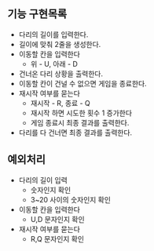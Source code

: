 ## 기능 구현목록
- 다리의 길이를 입력한다.
- 길이에 맞춰 2줄을 생성한다.
- 이동할 칸을 입력한다
  - 위 - U, 아래 - D
- 건너온 다리 상황을 출력한다.
- 이동할 칸이 건널 수 없으면 게임을 종료한다.
- 재시작 여부를 묻는다
  - 재시작 - R, 종료 - Q
  - 재시작 하면 시도한 횟수 1 증가한다
  - 게임 종료시 최종 결과를 출력한다.
- 다리를 다 건너면 최종 결과를 출력한다.


## 예외처리
- 다리의 길이 입력
  - 숫자인지 확인
  - 3~20 사이의 숫자인지 확인
- 이동할 칸을 입력한다
  - U,D 문자인지 확인
- 재시작 여부를 묻는다
  - R,Q 문자인지 확인